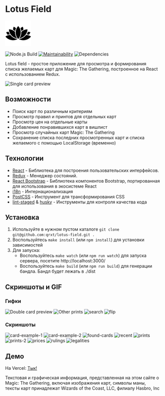 # Lotus Field 
![alt text](https://github.com/qrxt/lotus-field/blob/master/public/img/lotus.png?raw=true)

![Node.js Build](https://github.com/qrxt/lotus-field/workflows/Node.js%20Build/badge.svg) [![Maintainability](https://api.codeclimate.com/v1/badges/0bf1a80c9b55f49de77a/maintainability)](https://codeclimate.com/github/qrxt/lotus-field/maintainability) ![Dependencies](https://david-dm.org/qrxt/lotus-field.svg)

Lotus field - простое приложение для просмотра и формирования списка желаемых карт для Magic: The Gathering, построенное на React с использованием Redux.

![Single card preview](https://user-images.githubusercontent.com/46269438/97425997-e9ae5c00-1923-11eb-95fc-05fcef562579.gif)

## Возможности
- Поиск карт по различным критериям
- Просмотр правил и принтов для отдельных карт
- Просмотр цен на отдельные карты
- Добавление понравившихся карт в вишлист
- Просмотр случайных карт Magic: The Gathering
- Сохранение списка последних просмотренных карт и списка желаемого с помощью LocalStorage (временно)

## Технологии
- [React](https://reactjs.org/) - Библиотека для построения пользовательских интерфейсов.
- [Redux](https://redux.js.org/) - Менеджер состояний.
- [React Bootstrap](https://react-bootstrap.github.io/) - Библиотека компонентов Bootstrap, портированная для использования в экосистеме React
- [i18n](https://react.i18next.com/) - Интернационализация
- [PostCSS](https://postcss.org/) - Инструмент для трансформирования CSS
- [lint-staged](https://github.com/okonet/lint-staged) & [husky](https://typicode.github.io/husky/) - Инструменты для контроля качества кода

## Установка
1. Используйте в нужном пустом каталоге `git clone git@github.com:qrxt/lotus-field.git .`
2. Воспользуйтесь `make install` (или `npm install`) для установки зависимостей
3. Для запуска:
    * Воспользуйтесь `make watch` (или `npm run watch`) для запуска сервера, посетите http://localhost:3000/
    * Воспользуйтесь `make build` (или `npm run build`) для генерации бандла. Бандл будет лежать в ./dist

## Скриншоты и GIF

### Гифки
![Double card preview](https://user-images.githubusercontent.com/46269438/97426307-4f9ae380-1924-11eb-931e-7601ac63de24.gif) ![Other prints](https://user-images.githubusercontent.com/46269438/97426312-5164a700-1924-11eb-81c5-11d98e79ee4f.gif) ![search](https://user-images.githubusercontent.com/46269438/97431977-4ca3f100-192c-11eb-9684-4aff2e6f6f6d.gif)
![flip](https://user-images.githubusercontent.com/46269438/99426258-ed2a7700-2914-11eb-8fc0-7f53bc26d0e9.gif)

### Скриншоты
![card-example-1](https://user-images.githubusercontent.com/46269438/97600267-ed240f00-1a19-11eb-8a1b-993a4630f329.JPG) ![card-example-2](https://user-images.githubusercontent.com/46269438/97600271-edbca580-1a19-11eb-98ba-f6e0a148343e.JPG)
![found-cards](https://user-images.githubusercontent.com/46269438/97600268-ed240f00-1a19-11eb-9e60-a5712e61028f.JPG) ![recent](https://user-images.githubusercontent.com/46269438/97600262-ebf2e200-1a19-11eb-9e1d-84edb26965ca.JPG)
![prints](https://user-images.githubusercontent.com/46269438/97600275-ee553c00-1a19-11eb-8c15-e8086a0cd22b.JPG) ![prints-2](https://user-images.githubusercontent.com/46269438/97600276-ee553c00-1a19-11eb-830e-43d120053dca.JPG)
![prices](https://user-images.githubusercontent.com/46269438/97600278-eeedd280-1a19-11eb-8b1f-d6318f43c983.JPG) ![rulings](https://user-images.githubusercontent.com/46269438/97600274-ee553c00-1a19-11eb-90b1-fc858a76fda6.JPG)
![legalities](https://user-images.githubusercontent.com/46269438/97609004-25304f80-1a24-11eb-9ab6-68140d300a34.JPG)

## Демо
На Vercel: [Тык!](https://lotus-field.vercel.app/)

Текстовая и графическая информация, представленная на этом сайте о Magic: The Gathering, включая изображения карт, символы маны, тексты карт принадлежат Wizards of the Coast, LLC, филиалу Hasbro, Inc

